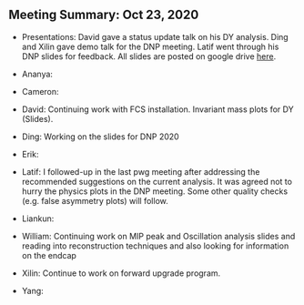 Meeting Summary: Oct 23, 2020
-------------------------------

- Presentations: David gave a status update talk on his DY analysis. Ding and Xilin gave demo talk for the DNP meeting. Latif went through his DNP slides for feedback. All slides are posted on google drive [here](https://drive.google.com/drive/folders/1V-p3vtEVDNExxod_uwjR9WEUMxaXm8_q).

- Ananya:

- Cameron:

- David: Continuing work with FCS installation.  Invariant mass plots for DY (Slides).

- Ding: Working on the slides for DNP 2020

- Erik:

- Latif: I followed-up in the last pwg meeting after addressing the recommended suggestions on the current analysis. It was agreed not to hurry the physics plots in the DNP meeting. Some other quality checks (e.g. false asymmetry plots) will follow. 

- Liankun:

- William: Continuing work on MIP peak and Oscillation analysis slides and reading into reconstruction techniques and also looking for information on the endcap

- Xilin: Continue to work on forward upgrade program. 

- Yang:
